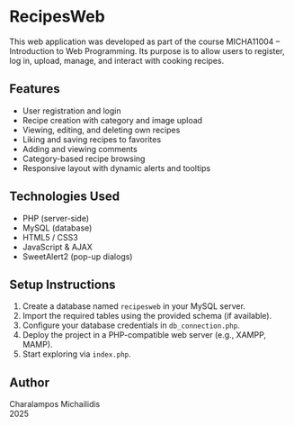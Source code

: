 # RecipesWeb

This web application was developed as part of the course MICHA11004 – Introduction to Web Programming. Its purpose is to allow users to register, log in, upload, manage, and interact with cooking recipes.

## Features

- User registration and login
- Recipe creation with category and image upload
- Viewing, editing, and deleting own recipes
- Liking and saving recipes to favorites
- Adding and viewing comments
- Category-based recipe browsing
- Responsive layout with dynamic alerts and tooltips

## Technologies Used

- PHP (server-side)
- MySQL (database)
- HTML5 / CSS3
- JavaScript & AJAX
- SweetAlert2 (pop-up dialogs)

## Setup Instructions

1. Create a database named `recipesweb` in your MySQL server.
2. Import the required tables using the provided schema (if available).
3. Configure your database credentials in `db_connection.php`.
4. Deploy the project in a PHP-compatible web server (e.g., XAMPP, MAMP).
5. Start exploring via `index.php`.

## Author

Charalampos Michailidis  
2025  

